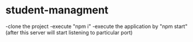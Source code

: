 # student-managment

-clone the project 
-execute "npm i"
-execute the application by "npm start"
(after this server will start listening to particular port)


